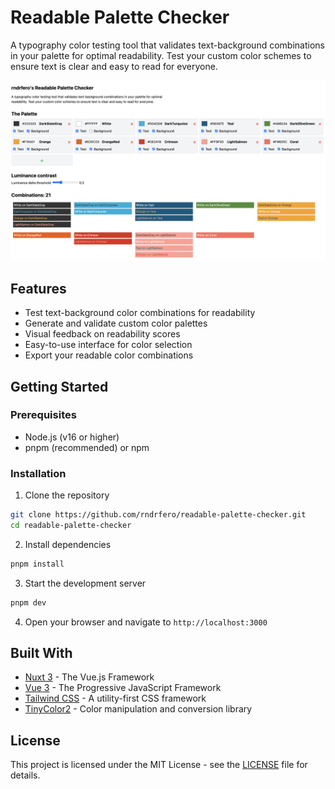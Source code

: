 # Readable Palette Checker

A typography color testing tool that validates text-background combinations in your palette for optimal readability. Test your custom color schemes to ensure text is clear and easy to read for everyone.

![Readable Palette Checker](public/screenshot.png)

## Features

- Test text-background color combinations for readability
- Generate and validate custom color palettes
- Visual feedback on readability scores
- Easy-to-use interface for color selection
- Export your readable color combinations

## Getting Started

### Prerequisites

- Node.js (v16 or higher)
- pnpm (recommended) or npm

### Installation

1. Clone the repository
```bash
git clone https://github.com/rndrfero/readable-palette-checker.git
cd readable-palette-checker
```

2. Install dependencies
```bash
pnpm install
```

3. Start the development server
```bash
pnpm dev
```

4. Open your browser and navigate to `http://localhost:3000`

## Built With

- [Nuxt 3](https://nuxt.com/) - The Vue.js Framework
- [Vue 3](https://vuejs.org/) - The Progressive JavaScript Framework
- [Tailwind CSS](https://tailwindcss.com/) - A utility-first CSS framework
- [TinyColor2](https://github.com/bgrins/TinyColor) - Color manipulation and conversion library

## License

This project is licensed under the MIT License - see the [LICENSE](LICENSE) file for details. 